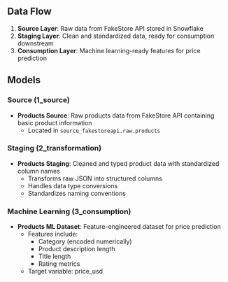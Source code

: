 
## Data Flow
1. **Source Layer**: Raw data from FakeStore API stored in Snowflake
2. **Staging Layer**: Clean and standardized data, ready for consumption downstream
3. **Consumption Layer**: Machine learning-ready features for price prediction

## Models

### Source (1_source)
- **Products Source**: Raw products data from FakeStore API containing basic product information
  - Located in `source_fakestoreapi.raw.products`

### Staging (2_transformation)
- **Products Staging**: Cleaned and typed product data with standardized column names
  - Transforms raw JSON into structured columns
  - Handles data type conversions
  - Standardizes naming conventions

### Machine Learning (3_consumption)
- **Products ML Dataset**: Feature-engineered dataset for price prediction
  - Features include:
    - Category (encoded numerically)
    - Product description length
    - Title length
    - Rating metrics
  - Target variable: price_usd
